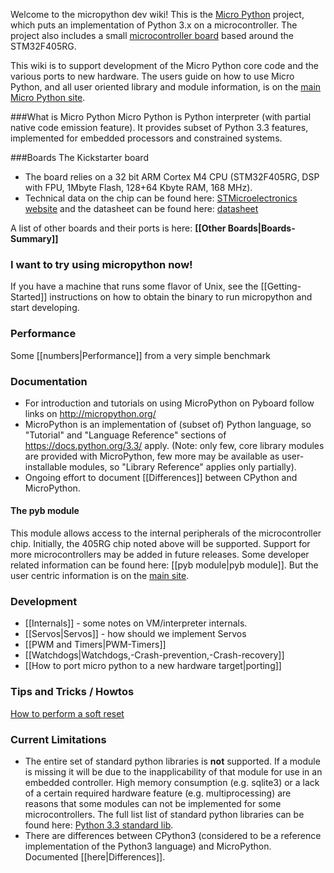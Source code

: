 Welcome to the micropython dev wiki!
This is the [Micro Python](http://micropython.org/) project, which puts an implementation of Python 3.x on a microcontroller. The project also includes a small [microcontroller board](https://github.com/micropython/pyboard) based around the STM32F405RG.

This wiki is to support development of the Micro Python core code and the various ports to new hardware.
The users guide on how to use Micro Python, and all user oriented library and module information, is on the [main Micro Python site](http://micropython.org/).

###What is Micro Python
Micro Python is Python interpreter (with partial native code emission feature). It provides subset of Python 3.3 features, implemented for embedded processors and constrained systems.

###Boards
The Kickstarter board
* The board relies on a 32 bit ARM Cortex M4 CPU (STM32F405RG, DSP with FPU, 1Mbyte Flash, 128+64 Kbyte RAM, 168 MHz).
* Technical data on the chip can be found here: [STMicroelectronics website](http://www.st.com/web/catalog/mmc/FM141/SC1169/SS1577/LN1035/PF252144) and the datasheet can be found here: [datasheet](http://www.st.com/st-web-ui/static/active/en/resource/technical/document/datasheet/DM00037051.pdf)

A list of other boards and their ports is here: **[[Other Boards|Boards-Summary]]**

### I want to try using micropython now!
If you have a machine that runs some flavor of Unix, see the [[Getting-Started]] instructions on how to obtain the binary to run micropython and start developing.

### Performance
Some [[numbers|Performance]] from a very simple benchmark

### Documentation

* For introduction and tutorials on using MicroPython on Pyboard follow links on http://micropython.org/
* MicroPython is an implementation of (subset of) Python language, so "Tutorial" and "Language Reference" sections of https://docs.python.org/3.3/ apply. (Note: only few, core library modules are provided with MicroPython, few more may be available as user-installable modules, so "Library Reference" applies only partially).
* Ongoing effort to document [[Differences]] between CPython and MicroPython.

#### The pyb module
This module allows access to the internal peripherals of the microcontroller chip. Initially, the 405RG chip noted above will be supported. Support for more microcontrollers may be added in future releases.
Some developer related information can be found here: [[pyb module|pyb module]]. But the user centric information is on the [main site](http://micropython.org/).

### Development
* [[Internals]] - some notes on VM/interpreter internals.
* [[Servos|Servos]] - how should we implement Servos
* [[PWM and Timers|PWM-Timers]]
* [[Watchdogs|Watchdogs,-Crash-prevention,-Crash-recovery]]
* [[How to port micro python to a new hardware target|porting]]

### Tips and Tricks / Howtos
[How to perform a soft reset](https://github.com/micropython/micropython/wiki/Soft-reset)

### Current Limitations
* The entire set of standard python libraries is **not** supported. If a module is missing it will be due to the inapplicability of that module for use in an embedded controller. High memory consumption (e.g. sqlite3) or a lack of a certain required hardware feature (e.g. multiprocessing) are reasons that some modules can not be implemented for some microcontrollers. 
The full list list of standard python libraries can be found here: [Python 3.3 standard lib](http://docs.python.org/3/library/).
* There are differences between CPython3 (considered to be a reference implementation of the Python3 language) and MicroPython. Documented [[here|Differences]].
